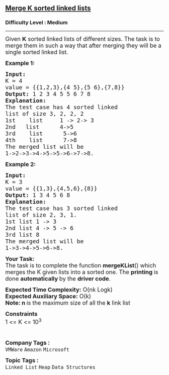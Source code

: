 <h2><a href="https://practice.geeksforgeeks.org/problems/merge-k-sorted-linked-lists/1">Merge K sorted linked lists</a></h2><h3>Difficulty Level : Medium</h3><hr><div class="problems_problem_content__Xm_eO"><p><span style="font-size:18px">Given <strong>K</strong> sorted linked lists of different sizes. The task is to merge them in such a way that after merging they will be a single sorted linked list. </span></p>

<p><span style="font-size:18px"><strong>Example 1:</strong></span></p>

<pre><span style="font-size:18px"><strong>Input:
</strong>K = 4
value = {{1,2,3},{4 5},{5 6},{7,8}}
<strong>Output: </strong>1&nbsp;2&nbsp;3&nbsp;4&nbsp;5&nbsp;5&nbsp;6&nbsp;7&nbsp;8<strong>
Explanation:
</strong>The test case has 4 sorted linked 
list of size 3, 2,&nbsp;2,&nbsp;2
1st&nbsp; &nbsp; list &nbsp; &nbsp;&nbsp;1 -&gt; 2-&gt; 3
2nd&nbsp; &nbsp;list &nbsp; &nbsp; &nbsp;4-&gt;5
3rd&nbsp; &nbsp; list &nbsp; &nbsp; &nbsp;5-&gt;6
4th&nbsp; &nbsp; list &nbsp; &nbsp; &nbsp;7-&gt;8
The merged list will be
1-&gt;2-&gt;3-&gt;4-&gt;5-&gt;5-&gt;6-&gt;7-&gt;8.</span>
</pre>

<p><span style="font-size:18px"><strong>Example 2:</strong></span></p>

<pre><span style="font-size:18px"><strong>Input:
</strong>K = 3
value = {{1,3},{4,5,6},{8}}
<strong>Output: </strong>1 3 4 5 6 8<strong>
Explanation:
</strong>The test case has 3 sorted linked
list of size 2, 3, 1.
1st list 1&nbsp;-&gt; 3
2nd list 4 -&gt; 5&nbsp;-&gt; 6
3rd list 8
The merged list will be
1-&gt;3-&gt;4-&gt;5-&gt;6-&gt;8.</span>
</pre>

<p><span style="font-size:18px"><strong>Your Task:</strong><br>
The task is to complete the function <strong>mergeKList</strong>() which merges the K given lists into a sorted one. The <strong>printing </strong>is done <strong>automatically </strong>by the <strong>driver code</strong>.</span></p>

<p><span style="font-size:18px"><strong>Expected Time Complexity:</strong>&nbsp;O(nk Logk)<br>
<strong>Expected Auxiliary Space:</strong>&nbsp;O(k)<br>
<strong>Note: n&nbsp;</strong>is the maximum size of all the <strong>k</strong>&nbsp;link list</span></p>

<p><span style="font-size:18px"><strong>Constraints</strong><br>
1 &lt;= K&nbsp;&lt;= 10<sup>3</sup></span></p>

<p>&nbsp;</p>
</div><p><span style=font-size:18px><strong>Company Tags : </strong><br><code>VMWare</code>&nbsp;<code>Amazon</code>&nbsp;<code>Microsoft</code>&nbsp;<br><p><span style=font-size:18px><strong>Topic Tags : </strong><br><code>Linked List</code>&nbsp;<code>Heap</code>&nbsp;<code>Data Structures</code>&nbsp;